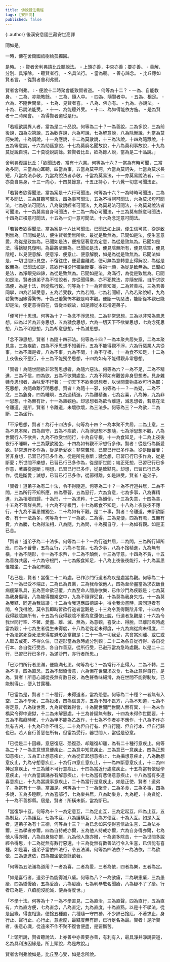 ```yaml
---
title: 佛說普法義經
tags: [安世高]
published: false
---
```


{:.author}
後漢安息國三藏安世高譯

聞如是。

一時，佛在舍衛國祇樹給孤獨園。

是時。
: - 賢者舍利弗請比丘聽說法。
    - 上頭亦善，中央亦善；要亦善。
	  - 善解、分別、具淨除。
	    - 聽賢者行。
		  - 名具法行。
		    - 當為聽。
			  - 善心諦念。
			    - 比丘應如賢者言。
				  - 從賢者舍利弗聽。

賢者舍利弗。
: - 便說十二時聚會能致賢者道。
    - 何等為十二？
	  - 一為、自能教身。
	    - 二為、亦能教餘。
		  - 三為、隨人中。
		    - 四為、隨賢者中。
			  - 五為、根足。
			    - 六為、不隨世間業。
				  - 七為、見賢者喜。
				    - 八為、佛亦有。
					  - 九為、亦說法。
					    - 十為、已說法能受。
						  - 十一、為能聽外受。
						    - 十二、為如得能依方施。
							  - 是為賢者十二時聚會。
							    - 為得賢者道從是行。

「若經欲說異人者，當為是二十品說。何等為二十？一為善說，二為多說，三為前後說，四為次第說，五為歡喜說，六為可說，七為解意說，八為除慚說，九當為莫訶失說，十為調說，十一為應說，十二為莫散說，十三為法說，十四為隨眾說，十五為等意說，十六為助護意說，十七為莫窮名聞故說，十八為莫利事故說，十九為莫從說自現，二十莫從說調餘。若賢者比丘，欲為餘人說，當為是二十品說。」

舍利弗復謂比丘：「欲聞法者，當有十六業。何等為十六？一當為有時可聞，二當為多聞，三當為向耳聽，四當為事，五當為莫平訶，六當為莫訶失，七當為莫求長短，八當為法恭敬，九當為說法者恭敬，十當為莫易法，十一亦莫易說法者，十二亦莫自易身，十三一向心，十四莫餘意，十五正持心，十六覺一切念可聞法正。

「若賢者欲得聞法，當為案是十六行可聞法。何等為十六？一為時時可聞法，二為可多聞法，三為耳聽可聞法，四為事可聞法，五為不得訶可聞法，六為莫求短可聞法，七為敬法可聞法，八為敬說經者可聞法，九為莫易法可聞法，十為莫易說法者可聞法，十一為莫易自身可聞法，十二為一向心可聞法，十三為莫有餘意可聞法，十四為正橫意可聞法，十五為一切一意可聞法，十六為念定意可聞法。

「若賢者欲得聞法，當為案是十六比可聞法。已聞法如上說，便生信可意，從是致到無為。已聞如是法，便生賢者愛無所欲，最從是致無為。已聞如是法，便生喜意愛，為從是致無為。已聞如是法，便捨惡著意為定意，為從是致無為。已聞如是法，得捨疑見復明，為最將至無為。已聞如是法，便見陰無所有，便見陰空，便見陰輕，以見便意解、便意淨、便意止、便意解脫，如是為從是致無為。已聞法如是，一切世間行見空，不復往住，便愛盡離滅，便可無為意轉意止得解脫，為從是致無為。已聞法如是，意欲行相從行獨坐斷妄，得第一願，為從是致無為。已聞如是法，為淨眼見四諦，為從是致無為。已聞如是法，為滿行，為從是致無為。已聞如是法，賢者道弟子為不惱說者，亦從聞得樂，亦不犯教法，亦隨安隱，自所求欲滿便，為是十法，所從黠行致。何等為十？一為若善知識，二為若善戒，三為若善同學，四為若知受意，五為若受教，六為若問，七為若聞經，八為若聚說經，九為若驚怖因緣得驚怖，十為己羞驚怖本觀是時本觀。便斷一切惡法，能斷從本觀已能却是法，便定意得自在，皆從本觀故，如是諦從本已捨道弟子。

「便可行十思想。何等為十？一為念不淨思想，二為非常思想，三為以非常為苦思想，四為以苦為非身思想，五為穢食思想，六為一切天下不欲樂思想，七為念死思想，八為不明思想，九為却意思想，十為滅思想。

「念不淨思想，賢者！為隨十四邪法。何等為十四？一為本聚共居失意，二為本聚見貪，三為疾欲，四為不淨思想不知義行，五為不能得觀不淨，六為行惡業人共從事，七為不識是者，八為不事，九為不問，十為不守根，十一為食不知足，十二為上夜後夜不墮行，十三為不能獨坐思想，十四為如有不能得觀非常思想。

「賢者！為隨世間欲非常苦思想者，為隨六惡法。何等為六？一為不足，二為不精進，三為不信，四為欲，五為不欲閑處坐，六為不得如有觀苦非身思想者。見身雜穢食思想者，為味愛不行著；一切天下不欲樂思想者，以世間萬物貪欲可行為耶；死思想，為隨命離行明思想。賢者！為隨十一邪，何等為十一？一為疑，二為不念，三為麁身，四為睡瞑，五為過精進，六為離精進，七為妄喜，八為怖，九為非一思想，十為無有計，十一為熟觀色。却思想者為欲令離道，滅思想者，若意在法令離道。是所，賢者！令離道，未壞欲壞，為三法多。何等為三？一為欲，二為斷，三為坐行。

「不淨思想，賢者！為行十四法多。何等為十四？一為本聚不共居，二為止意，三為不見本聚，四為自守，五為不疾欲，六為淨思想不想隨，七為淨思想不觀，八為世間行人不欲共，九為不欲受世間行，十為自守根，十一為食知足，十二為上夜後夜行不睡瞑，十三為厭欲獨坐，十四為如有觀不淨想行多作。賢者！從是行為斷愛欲。非常想行多作為，從是斷愛欲；非常苦想，已習已行已多作為，從是斷瞢瞢；苦非身想，已習已行已多作為，從是所見身斷；穢食想，已習已行已多作為，從是斷愛；所世間不樂想，已習已行已多作為，從是斷世間；端正死想，已習已行已多作意，著壽從是斷；明想，已習已行已多作，從是致黠見。却想，已習已行已多作，從是斷愛；滅想，已習已行已多作，從邪得離。如是諦受，賢者！道弟子。

「賢者！道弟子為有二十法，令不得隨道。何等為二十？一為不行道共居，二為不問，三為所行不知所應，四為瞢瞢，五為惡行，六為貪意，七為多事，八為寡精進，九為相壞自歸，十為形，十一為求矜，十二為顛倒，十三為失意，十四為貪，十五為不善群共居，十六為不守根門，十七為飯食不知足，十八為上夜後夜不應行，十九為不喜思惟獨坐，二十為如有不觀。是二十事，賢者！令離道。未斷欲斷者，有十一法為多，何等為十一？一為欲，二為得，三為見便，四為有瞻，五無有費，六為勝，七為得法相，八為隨，九為問，十為獨自守，十一為如有觀。如是正已合。

「賢者！道弟子為二十法多。何等為二十？一為行道共居，二為問，三為所行知所應，四為不瞢瞢，五為互行，六為不在貪，七為少事，八為不捨精進，九為無有橫，十為不隨形，十一為不求矜，十二為不顛倒，十三為守意，十四為不貪，十五為善群共居，十六為守根門，十七為飯食知足，十八為上夜後夜能行，十九為喜思惟獨坐，二十為如有觀。

「若已是，賢者！當復二十二時處，已作沙門行道者為疾是處當為觀。何等為二十二？一為已受不端正，二為已為異業，三為我命依他人，四為至命盡當為求衣飯食病瘦藥臥具，五為至命欲已覆，六為至命人間身欲樂，已作沙門為疾觀是；七為莫為我身傷壞，八為能得獨樂空中，九為不隨罪受食，十為莫為我身失戒，十一為莫為我黠、同道為我論議；十二為令我道應四德課中，得令我命盡時，設同道者有問，令我得說，莫令我即時暫欲行道者當觀是；十三為令我得觀陰非常，十四為令我得觀陰無所有，十五為令我得觀陰不重為意還依止脫，行道者急觀是；十六為令我世間行空、不著、愛盡、離、滅、無為，為意觀，喜受止、得脫，已離形疾時處當為觀；十七為生者從生未得度，十八為老從老未得度，十九為病從病未得度，二十為法當死從死法未得度避形急當觀是；二十一為一切我愛，共會當別離、或亡或人取去或死、不得久住，已避形當為急時處分別觀；二十二為各自從行得、各自從行本、各自從行受苦、各自作善惡，從所行受，已避形當為急時處觀。以是二十二行，已習已行已多作，為滿沙門，亦行者所思。」

「已沙門所行者思滿，便能滿七思。何等為七？一為常行不止得入，二為不轉，三為不爭，四為直念，五為不起憍慢意，六為但在世間求衣食，七為止意得自在。是為，賢者！所意心識從長無有數日夜，為色聲香味細滑，為在世間不能得制故，已能制得止，便入甘露種。

「已當為是，賢者！二十種行，未得道者，當為恐意。何等為二十種？一者無有入空，二為不學死，三為投渚，四為信畏方，五為不知不畏方，六為不知道，七為不得定意，八為後世苦，九為賢者難得會，十為開世間門世間人無有異，十一為未作橋梁令得中避獄，十二為未解惡處，十三為普疑無有數，十四為未得作世間要，十五為不黠癡時死，十六為甲不能為乙故作，十七為不作者亦不應作，十八為不作亦無有吉凶，十九為已作不得忘，二十為但自行有、但自行隨、但自行本、但自行歸也已。若人自行善惡在所有，但當為受行，器世間人，當從是恐意。

「已從是二十因緣，意惡復惡、恐復恐、却離復却離，為有二十種行意疾止。何等為二十？一為念意想意便疾止，二為意中知意疾止，三為意已一意疾止，四為正想知意疾止，五為正止想意疾止，六為從正起想意疾止，七為攝想意疾止，八為助想意疾止，九為守想意疾止，十為行四意止意疾止，十一為四斷意意疾止，十二為四神足意疾止，十三為離不可行意疾止，十四為當近行處意疾止，十五為當有依從學意疾止，十六為當諷誦亦有解意疾止，十七為當有悲傷意意疾止，十八為當有多道喜意疾止，十九為當識事意疾止，二十為當行是意疾止。如是正使，賢者！道弟子，為當有十一橫，當識是。何等為十一？一為聚會，二為多食，三為多事，四為多說，五為多睡瞑，六為喜部行，七為樂共居，八為助樂身，九為輕，十為貪婬，十一為不善郡縣。居是，賢者！所橫未斷，當為斷已。

「當復學十互。何等為十？一為定意互，二為定止互，三為定起互，四為止互，五為制互，六為護互，七為本互，八為護橫互，九為方便互，十為入互。如是入互者，道弟子為有十三德，何等為十三？一為已念如來便得喜信故生喜，二為法亦爾，三為學者亦爾，四為自持戒亦爾，五為他人持戒亦爾，六為自身得亦爾，七為他人得亦爾，八為自身施亦爾，九為他人施亦爾，十為道多除苦，十一為世間多說經令得思，十二為從無有數行惡還，十三為從無有數善法行令入生喜，已信能有喜種。如是喜，道弟子當依四法行，令五法滿。何等為四法依？一為法依，二為欲依，三為更進依，四為獨坐依莫餘欲著。

「何等為五法滿為道用？一者為喜，二者為愛，三者為依，四者為樂，五者為定。

「如是喜行者，道弟子為能得滅八瘡。何等為八？一為欲瘡，二為瞋恚瘡，三為愚瘡，四為憍慢瘡，五為愛瘡，六為癡瘡，七為利恭敬名聞瘡，八為疑不了了瘡。行者已為是，八瘡能沒能滅，便為得度世。」

「不學十法。何等為十？一為不學直見，二為直治，三為直聲，四為直行，五為直有，六為直方便，七為直念，八為直定，九為直度，十為直黠。以是十不學法，從是因緣，得直相逢，便捨五種直，六種隨一守四猗，不少諦已捨厄，不著求止，身行止、聲行止、心行止，意慮度，最黠度無有餘，已行足名為最。賢者！是所賢者，後意心識，從遠來不作不聚不復會便盡，是要斷苦。

「上頭所說，賢者聽說法，上亦善中亦善要亦善，有利有入，最具淨并淨說要道，名為具利法因緣是。所上頭說，為是故說。」

賢者舍利弗說如是。比丘至心受，如是念所說。
